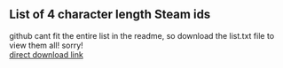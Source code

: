 ## List of 4 character length Steam ids
github cant fit the entire list in the readme, so download the list.txt file to view them all! sorry!
<br>
<a href="https://github.com/obfuscates/steam-ids/raw/4-character/list.txt">direct download link</a>
